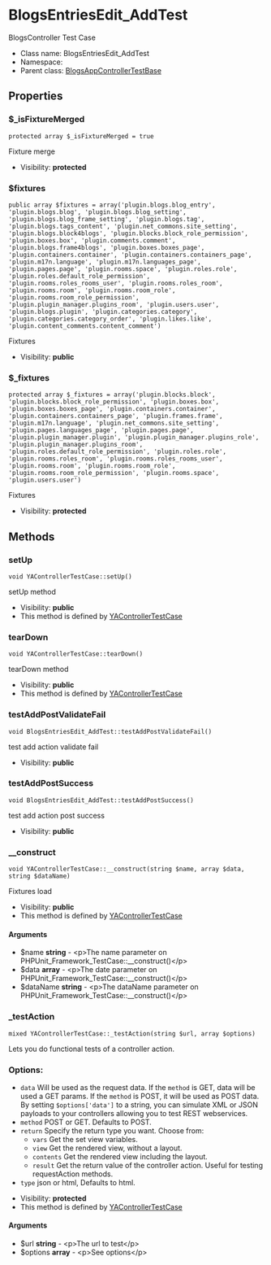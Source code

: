BlogsEntriesEdit_AddTest
===============

BlogsController Test Case




* Class name: BlogsEntriesEdit_AddTest
* Namespace: 
* Parent class: [BlogsAppControllerTestBase](BlogsAppControllerTestBase.md)





Properties
----------


### $_isFixtureMerged

    protected array $_isFixtureMerged = true

Fixture merge



* Visibility: **protected**


### $fixtures

    public array $fixtures = array('plugin.blogs.blog_entry', 'plugin.blogs.blog', 'plugin.blogs.blog_setting', 'plugin.blogs.blog_frame_setting', 'plugin.blogs.tag', 'plugin.blogs.tags_content', 'plugin.net_commons.site_setting', 'plugin.blogs.block4blogs', 'plugin.blocks.block_role_permission', 'plugin.boxes.box', 'plugin.comments.comment', 'plugin.blogs.frame4blogs', 'plugin.boxes.boxes_page', 'plugin.containers.container', 'plugin.containers.containers_page', 'plugin.m17n.language', 'plugin.m17n.languages_page', 'plugin.pages.page', 'plugin.rooms.space', 'plugin.roles.role', 'plugin.roles.default_role_permission', 'plugin.rooms.roles_rooms_user', 'plugin.rooms.roles_room', 'plugin.rooms.room', 'plugin.rooms.room_role', 'plugin.rooms.room_role_permission', 'plugin.plugin_manager.plugins_room', 'plugin.users.user', 'plugin.blogs.plugin', 'plugin.categories.category', 'plugin.categories.category_order', 'plugin.likes.like', 'plugin.content_comments.content_comment')

Fixtures



* Visibility: **public**


### $_fixtures

    protected array $_fixtures = array('plugin.blocks.block', 'plugin.blocks.block_role_permission', 'plugin.boxes.box', 'plugin.boxes.boxes_page', 'plugin.containers.container', 'plugin.containers.containers_page', 'plugin.frames.frame', 'plugin.m17n.language', 'plugin.net_commons.site_setting', 'plugin.pages.languages_page', 'plugin.pages.page', 'plugin.plugin_manager.plugin', 'plugin.plugin_manager.plugins_role', 'plugin.plugin_manager.plugins_room', 'plugin.roles.default_role_permission', 'plugin.roles.role', 'plugin.rooms.roles_room', 'plugin.rooms.roles_rooms_user', 'plugin.rooms.room', 'plugin.rooms.room_role', 'plugin.rooms.room_role_permission', 'plugin.rooms.space', 'plugin.users.user')

Fixtures



* Visibility: **protected**


Methods
-------


### setUp

    void YAControllerTestCase::setUp()

setUp method



* Visibility: **public**
* This method is defined by [YAControllerTestCase](YAControllerTestCase.md)




### tearDown

    void YAControllerTestCase::tearDown()

tearDown method



* Visibility: **public**
* This method is defined by [YAControllerTestCase](YAControllerTestCase.md)




### testAddPostValidateFail

    void BlogsEntriesEdit_AddTest::testAddPostValidateFail()

test add action validate fail



* Visibility: **public**




### testAddPostSuccess

    void BlogsEntriesEdit_AddTest::testAddPostSuccess()

test add action post success



* Visibility: **public**




### __construct

    void YAControllerTestCase::__construct(string $name, array $data, string $dataName)

Fixtures load



* Visibility: **public**
* This method is defined by [YAControllerTestCase](YAControllerTestCase.md)


#### Arguments
* $name **string** - &lt;p&gt;The name parameter on PHPUnit_Framework_TestCase::__construct()&lt;/p&gt;
* $data **array** - &lt;p&gt;The date parameter on PHPUnit_Framework_TestCase::__construct()&lt;/p&gt;
* $dataName **string** - &lt;p&gt;The dataName parameter on PHPUnit_Framework_TestCase::__construct()&lt;/p&gt;



### _testAction

    mixed YAControllerTestCase::_testAction(string $url, array $options)

Lets you do functional tests of a controller action.

### Options:

- `data` Will be used as the request data. If the `method` is GET,
  data will be used a GET params. If the `method` is POST, it will be used
  as POST data. By setting `$options['data']` to a string, you can simulate XML or JSON
  payloads to your controllers allowing you to test REST webservices.
- `method` POST or GET. Defaults to POST.
- `return` Specify the return type you want. Choose from:
    - `vars` Get the set view variables.
    - `view` Get the rendered view, without a layout.
    - `contents` Get the rendered view including the layout.
    - `result` Get the return value of the controller action. Useful
      for testing requestAction methods.
- `type` json or html, Defaults to html.

* Visibility: **protected**
* This method is defined by [YAControllerTestCase](YAControllerTestCase.md)


#### Arguments
* $url **string** - &lt;p&gt;The url to test&lt;/p&gt;
* $options **array** - &lt;p&gt;See options&lt;/p&gt;


